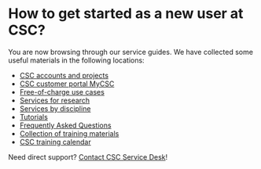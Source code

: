 # How to get started as a new user at CSC?

You are now browsing through our service guides.
We have collected some useful materials in the following locations:

* [CSC accounts and projects](../../accounts/index.md)
* [CSC customer portal MyCSC](https://my.csc.fi)
* [Free-of-charge use cases](https://research.csc.fi/free-of-charge-use-cases)
* [Services for research](https://research.csc.fi)
* [Services by discipline](https://research.csc.fi/sciences)
* [Tutorials](../../support/tutorials/index.md)
* [Frequently Asked Questions](index.md)
* [Collection of training materials](../training-material/index.md)
* [CSC training calendar](https://csc.fi/en/trainings/training-calendar/)

Need direct support? [Contact CSC Service Desk](../contact.md)!
